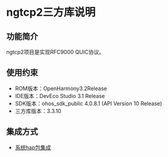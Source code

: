 # ngtcp2三方库说明
## 功能简介
ngtcp2项目是实现RFC9000 QUIC协议。
## 使用约束
- ROM版本：OpenHarmony3.2Release
- IDE版本：DevEco Studio 3.1 Release
- SDK版本：ohos_sdk_public 4.0.8.1 (API Version 10 Release)
- 三方库版本：3.3.10

## 集成方式
+ [系统hap包集成](docs/hap_integrate.md)

